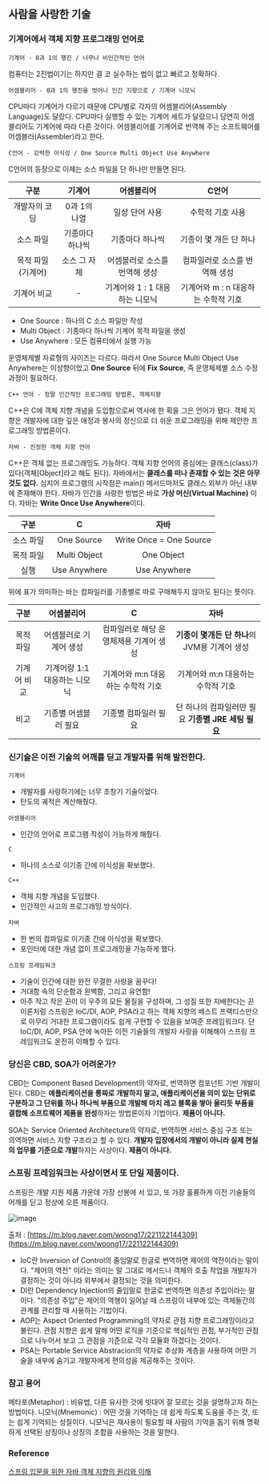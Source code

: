 ## 사람을 사랑한 기술

### 기계어에서 객체 지향 프로그래밍 언어로

`기계어 - 0과 1의 행진 / 너무나 비인간적인 언어`

컴퓨터는 2진법이기는 하지만 결 코 실수하는 법이 없고 빠르고 정확하다.

`어셈블리어 - 0과 1의 행진을 벗어나 인간 지향으로 / 기계어 니모닉`

CPU마다 기계어가 다르기 때문에 CPU별로 각자의 어셈블리어(Assembly Language)도 달랐다. CPU마다 실행할 수 있는 기계어 세트가 달랐으니 당연히 어셈블리어도 기계어에 따라 다른 것이다. 어셈블리어를 기계어로 번역해 주는 소프트웨어를 어셈블러(Assembler)라고 한다.

`C언어 - 강력한 이식성 / One Source Multi Object Use Anywhere`

C언어의 등장으로 이제는 소스 파일을 단 하나만 만들면 된다.

구분 | 기계어 | 어셈블리어 | C언어
:---: | :---: | :---: | :---:
개발자의 코딩 | 0과 1의 나열 | 일상 단어 사용 | 수학적 기호 사용
소스 파일 | 기종마다 하나씩 | 기종마다 하나씩 | 기종이 몇 개든 단 하나
목적 파일(기계어) | 소스 그 자체 | 어셈블러로 소스를 번역해 생성 | 컴파일러로 소스를 번역해 생성
기계어 비교 | - | 기계어와 1 : 1 대응하는 니모닉 | 기계어와 m : n 대응하는 수학적 기호

- One Source : 하나의 C 소스 파일만 작성
- Multi Object : 기종마다 하나씩 기계어 목적 파일을 생성
- Use Anywhere : 모든 컴퓨터에서 실행 가능

운영체제별 자료형의 사이즈는 다르다. 따라서 One Source Multi Object Use Anywhere는 이상향이었고 **One Source** 뒤에 **Fix Source**, 즉 운영체제별 소스 수정 과정이 필요하다.

`C++ 언어 - 정말 인간적인 프로그래밍 방법론, 객체지향`

C++은 C에 객체 지향 개념을 도입함으로써 역사에 한 획을 그은 언어가 됐다. 객체 지향은 개발자에 대한 깊은 애정과 봉사의 정신으로 더 쉬운 프로그래밍을 위해 제안한 프로그래밍 방법론이다.

`자바 - 진정한 객체 지향 언어`

C++은 객체 없는 프로그래밍도 가능하다. 객체 지향 언어의 중심에는 클래스(class)가 있다(객체[Object]라고 해도 된다). 자바에서는 **클래스를 떠나 존재할 수 있는 것은 아무것도 없다.** 심지어 프로그램의 시작점은 main() 메서드마저도 클래스 외부가 아닌 내부에 존재해야 한다. 자바가 인간을 사랑한 방법은 바로 **가상 머신(Virtual Machine)** 이다. 자바는 **Write Once Use Anywhere**이다.

구분 | C | 자바
:---: | :---: | :---:
소스 파일 | One Source | Write Once = One Source
목적 파일 | Multi Object | One Object
실행 | Use Anywhere | Use Anywhere

위에 표가 의미하는 바는 컴파일러를 기종별로 따로 구매해두지 않아도 된다는 뜻이다.

구분 | 어셈블리어 | C | 자바
:---: | :---: | :---: | :---:
목적 파일 | 어셈블러로 기계어 생성 | 컴파일러로 해당 운영체제용 기계어 생성 | **기종이 몇개든 단 하나**의 JVM용 기계어 생성
기계어 비교 | 기계어랑 1:1 대응하는 니모닉 | 기계어와 m:n 대응하는 수학적 기호 | 기계어와 m:n 대응하는 수학적 기호
비고 | 기종별 어셈블러 필요 | 기종별 컴파일러 필요 | 단 하나의 컴파일러만 필요 **기종별 JRE 세팅 필요**

### 신기술은 이전 기술의 어깨를 딛고 개발자를 위해 발전한다.

`기계어`
- 개발자를 사랑하기에는 너무 초창기 기술이었다.
- 탄도의 궤적은 계산해줬다.

`어셈블리어`
- 인간의 언어로 프로그램 작성이 가능하게 해줬다.

`C`
- 하나의 소스로 이기종 간에 이식성을 확보했다.

`C++`
- 객체 지향 개념을 도입했다.
- 인간적인 사고의 프로그래밍 방식이다.

`자바`
- 한 번의 컴파일로 이기종 간에 이식성을 확보했다.
- 포인터에 대한 개념 없이 프로그래밍을 가능하게 했다.

`스프링 프레임워크`
- 기술이 인간에 대한 완전 무결한 사랑을 꿈꾸다!
- 거대함 속의 단순함과 완벽함, 그리고 유연함!
- 아주 작고 작은 끈이 이 우주의 모든 물질을 구성하며, 그 성질 또한 지배한다는 끈 이론처럼 스프링은 IoC/DI, AOP, PSA라고 하는 객체 지향의 베스트 프랙티스만으로 아무리 거대한 프로그램이라도 쉽게 구현할 수 있음을 보여준 프레임워크다. 단 IoC/DI, AOP, PSA 안에 녹아든 이전 기술들의 개발자 사랑을 이해해야 스프링 프레임워크도 온전히 이해할 수 있다.

### 당신은 CBD, SOA가 어려운가?
CBD는 Component Based Development의 약자로, 번역하면 컴포넌트 기반 개발이 된다. CBD는 **애플리케이션을 통짜로 개발하지 말고, 애플리케이션을 의미 있는 단위로 구분하고 그 단위를 하나 하나씩 부품으로 개발해 마치 레고 블록을 쌓아 올리듯 부품을 결합해 소프트웨어 제품을 완성**하자는 방법론이자 기법이다. **제품이 아니다.**

SOA는 Service Oriented Architecture의 약자로, 번역하면 서비스 중심 구조 또는 의역하면 서비스 지향 구조라고 할 수 있다. **개발자 입장에서의 개발이 아니라 실제 현실의 업무를 기준으로 개발**하자는 사상이다. **제품이 아니다.**

### 스프링 프레임워크는 사상이면서 또 단일 제품이다.
스프링은 개발 지원 제품 가운데 가장 선봉에 서 있고, 또 가장 훌륭하게 이전 기술들의 어깨를 딛고 정상에 오른 제품이다.

![image](https://user-images.githubusercontent.com/78870076/114303428-04a70e00-9b09-11eb-81dd-772424ef971e.png)

출처 : [https://m.blog.naver.com/woong17/221122144309](https://m.blog.naver.com/woong17/221122144309)

- IoC란 Inversion of Control의 줄임말로 한글로 번역하면 제어의 역전이라는 말이다. "제어의 역전" 이라는 의미는 말 그대로 메서드나 객체의 호출 작업을 개발자가 결정하는 것이 아니라 외부에서 결정되는 것을 의미한다.
- DI란 Dependency Injection의 줄임말로 한글로 번역하면 의존성 주입이라는 말이다. "의존성 주입"은 제어의 역행이 일어날 때 스프링이 내부에 있는 객체들간의 관계를 관리할 때 사용하는 기법이다.
- AOP는 Aspect Oriented Programming의 약자로 관점 지향 프로그래밍이라고 불린다. 관점 지향은 쉽게 말해 어떤 로직을 기준으로 핵심적인 관점, 부가적인 관점으로 나누어서 보고 그 관점을 기준으로 각각 모듈화 하겠다는 것이다.
- PSA는 Portable Service Abstracion의 약자로 추상화 계층을 사용하여 어떤 기술을 내부에 숨기고 개발자에게 편의성을 제공해주는 것이다.

### 참고 용어
메타포(Metaphor) : 비유법, 다른 유사한 것에 빗대어 잘 모르는 것을 설명하고자 하는 방법이다.
니모닉(Mnemonic) : 어떤 것을 기억하는 데 쉽게 하도록 도움을 주는 것, 또는 쉽게 기억되는 성질이다. 니모닉은 재사용이 필요할 때 사람의 기억을 돕기 위해 명확하게 선택된 상징이나 상징의 조합을 사용하는 것을 말한다.

### Reference
[스프링 입문을 위한 자바 객체 지향의 원리와 이해](http://www.yes24.com/Product/Goods/17350624)